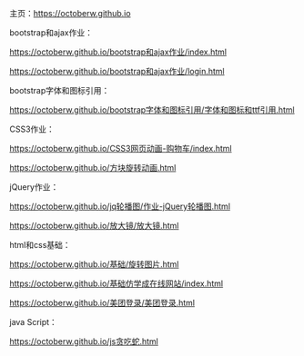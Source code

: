 主页：https://octoberw.github.io



bootstrap和ajax作业：

https://octoberw.github.io/bootstrap和ajax作业/index.html

https://octoberw.github.io/bootstrap和ajax作业/login.html



bootstrap字体和图标引用：

https://octoberw.github.io/bootstrap字体和图标引用/字体和图标和ttf引用.html



CSS3作业：

https://octoberw.github.io/CSS3网页动画-购物车/index.html

https://octoberw.github.io/方块旋转动画.html



jQuery作业：

https://octoberw.github.io/jq轮播图/作业-jQuery轮播图.html

https://octoberw.github.io/放大镜/放大镜.html



html和css基础：

https://octoberw.github.io/基础/旋转图片.html

https://octoberw.github.io/基础仿学成在线网站/index.html

https://octoberw.github.io/美团登录/美团登录.html



java Script：

https://octoberw.github.io/js贪吃蛇.html



